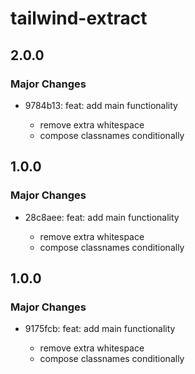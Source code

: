 # tailwind-extract

## 2.0.0

### Major Changes

- 9784b13: feat: add main functionality

  - remove extra whitespace
  - compose classnames conditionally

## 1.0.0

### Major Changes

- 28c8aee: feat: add main functionality

  - remove extra whitespace
  - compose classnames conditionally

## 1.0.0

### Major Changes

- 9175fcb: feat: add main functionality

  - remove extra whitespace
  - compose classnames conditionally
